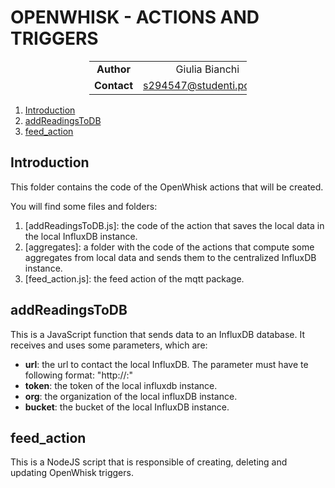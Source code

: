 # OPENWHISK -  ACTIONS AND TRIGGERS

<div style="margin-left: auto;
            margin-right: auto;
            width: 50%">

|||
|:--:|:--:|
| **Author** | Giulia Bianchi|
| **Contact** | s294547@studenti.polito.it |
</div>

1. [Introduction](#introduction)
2. [addReadingsToDB](#addreadingstodb)
3. [feed_action](#feed_action)


## Introduction

This folder contains the code of the OpenWhisk actions that will be created.

You will find some files and folders:
1. [addReadingsToDB.js]: the code of the action that saves the local data in the local InfluxDB instance.
2. [aggregates]: a folder with the code of the actions that compute some aggregates  from local data and sends them to the centralized InfluxDB instance.
3. [feed_action.js]: the feed action of the mqtt package.

## addReadingsToDB


This is a JavaScript function that sends data to an InfluxDB database. It receives and uses some parameters, which are:

- **url**: the url to contact the local InfluxDB. The parameter must have te following format: "http://<influxDBClusterIPServiceName>:<influxDBClusterIpServicePort>"
- **token**: the token of the local influxdb instance.
- **org**: the organization of the local influxDB instance.
- **bucket**: the bucket of the local InfluxDB instance.

## feed_action

This is a NodeJS script that is responsible of creating, deleting and updating OpenWhisk triggers.



